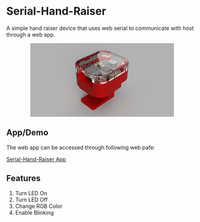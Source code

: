 # Serial-Hand-Raiser

A simple hand raiser device that uses web serial to communicate with host through a web app.


<p align="center">
<img align="center" src="https://github.com/milador/Serial-Hand-Raiser/raw/main/Resources/image.png" width="75%" height="75%" alt="Serial-Hand-Raiser"/>
</p>

## App/Demo

The web app can be accessed through following web pafe:

[Serial-Hand-Raiser App](https://milador.ca/projects/serial_hand_raiser/) 

## Features 

  1. Turn LED On
  2. Turn LED Off
  3. Change RGB Color
  4. Enable Blinking
